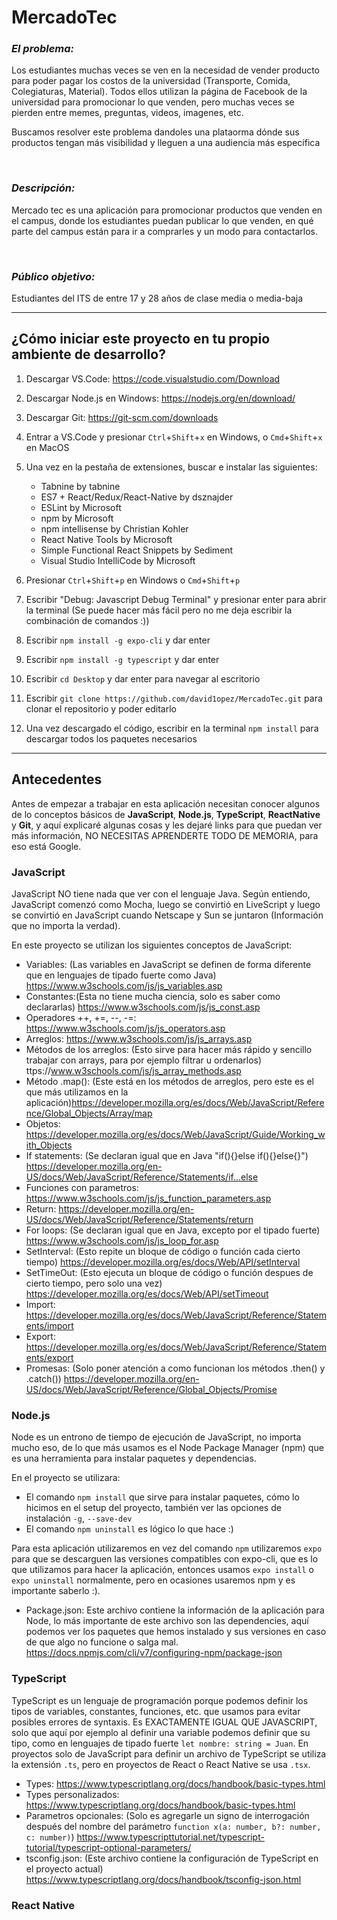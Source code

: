 # MercadoTec
### *El problema:*
Los estudiantes muchas veces se ven en la necesidad de vender producto para poder pagar los costos de la universidad (Transporte, Comida, Colegiaturas, Material). Todos ellos utilizan la página de Facebook de la universidad para promocionar lo que venden, pero muchas veces se pierden entre memes, preguntas, videos, imagenes, etc.

Buscamos resolver este problema dandoles una plataorma dónde sus productos tengan más visibilidad y lleguen a una audiencia más específica

&nbsp;
### *Descripción:*
Mercado tec es una aplicación para promocionar productos que venden en el campus, donde los estudiantes puedan publicar lo que venden, en qué parte del campus están para ir a comprarles y un modo para contactarlos.

&nbsp;
### *Público objetivo:*
Estudiantes del ITS de entre 17 y 28 años de clase media o media-baja


---


## **¿Cómo iniciar este proyecto en tu propio ambiente de desarrollo?**
  1. Descargar VS.Code: https://code.visualstudio.com/Download
  2. Descargar Node.js en Windows: https://nodejs.org/en/download/
  3. Descargar Git: https://git-scm.com/downloads
  4. Entrar a VS.Code y presionar `Ctrl`+`Shift`+`x` en Windows, o `Cmd`+`Shift`+`x` en MacOS
  5. Una vez en la pestaña de extensiones, buscar e instalar las siguientes:
        - Tabnine by tabnine
        - ES7 + React/Redux/React-Native by dsznajder
        - ESLint by Microsoft
        - npm by Microsoft
        - npm intellisense by Christian Kohler
        - React Native Tools by Microsoft
        - Simple Functional React Snippets by Sediment
        - Visual Studio IntelliCode by Microsoft

   4. Presionar `Ctrl`+`Shift`+`p` en Windows o `Cmd`+`Shift`+`p`
   5. Escribir "Debug: Javascript Debug Terminal" y presionar enter para abrir la terminal (Se puede hacer más fácil pero no me deja escribir la combinación de comandos :))
   6. Escribir `npm install -g expo-cli` y dar enter
   7. Escribir `npm install -g typescript` y dar enter
   8. Escribir `cd Desktop` y dar enter para navegar al escritorio
   9. Escribir `git clone https://github.com/david1opez/MercadoTec.git` para clonar el repositorio y poder editarlo
   10. Una vez descargado el código, escribir en la terminal `npm install` para descargar todos los paquetes necesarios


---

## Antecedentes
Antes de empezar a trabajar en esta aplicación necesitan conocer algunos de lo conceptos básicos de **JavaScript**, **Node.js**, **TypeScript**, **ReactNative** y **Git**, y aquí explicaré algunas cosas y les dejaré links para que puedan ver más información, NO NECESITAS APRENDERTE TODO DE MEMORIA, para eso está Google.

### JavaScript
JavaScript NO tiene nada que ver con el lenguaje Java. Según entiendo, JavaScript comenzó como Mocha, luego se convirtió en LiveScript y luego se convirtió en JavaScript cuando Netscape y Sun se juntaron (Información que no importa la verdad).

En este proyecto se utilizan los siguientes conceptos de JavaScript:
- Variables: (Las variables en JavaScript se definen de forma diferente que en lenguajes de tipado fuerte como Java) https://www.w3schools.com/js/js_variables.asp
- Constantes:(Esta no tiene mucha ciencia, solo es saber como declararlas) https://www.w3schools.com/js/js_const.asp
- Operadores ++, +=, --, -=: https://www.w3schools.com/js/js_operators.asp
- Arreglos: https://www.w3schools.com/js/js_arrays.asp
- Métodos de los arreglos: (Esto sirve para hacer más rápido y sencillo trabajar con arrays, para por ejemplo filtrar u ordenarlos) ttps://www.w3schools.com/js/js_array_methods.asp
- Método .map(): (Este está en los métodos de arreglos, pero este es el que más utilizamos en la aplicación)https://developer.mozilla.org/es/docs/Web/JavaScript/Reference/Global_Objects/Array/map
- Objetos: https://developer.mozilla.org/es/docs/Web/JavaScript/Guide/Working_with_Objects
- If statements: (Se declaran igual que en Java "if(){}else if(){}else{}") https://developer.mozilla.org/en-US/docs/Web/JavaScript/Reference/Statements/if...else
- Funciones con parametros: https://www.w3schools.com/js/js_function_parameters.asp
- Return: https://developer.mozilla.org/en-US/docs/Web/JavaScript/Reference/Statements/return
- For loops: (Se declaran igual que en Java, excepto por el tipado fuerte) https://www.w3schools.com/js/js_loop_for.asp
- SetInterval: (Esto repite un bloque de código o función cada cierto tiempo) https://developer.mozilla.org/es/docs/Web/API/setInterval
- SetTimeOut: (Esto ejecuta un bloque de código o función despues de cierto tiempo, pero solo una vez) https://developer.mozilla.org/es/docs/Web/API/setTimeout
- Import: https://developer.mozilla.org/es/docs/Web/JavaScript/Reference/Statements/import
- Export: https://developer.mozilla.org/es/docs/Web/JavaScript/Reference/Statements/export
- Promesas: (Solo poner atención a como funcionan los métodos .then() y .catch()) https://developer.mozilla.org/en-US/docs/Web/JavaScript/Reference/Global_Objects/Promise

### Node.js
Node es un entrono de tiempo de ejecución de JavaScript, no importa mucho eso, de lo que más usamos es el Node Package Manager (npm) que es una herramienta para instalar paquetes y dependencias.

En el proyecto se utilizara:
- El comando `npm install` que sirve para instalar paquetes, cómo lo hicimos en el setup del proyecto, también ver las opciones de instalación `-g`, `--save-dev`
- El comando `npm uninstall` es lógico lo que hace :)

Para esta aplicación utilizaremos en vez del comando `npm` utilizaremos `expo` para que se descarguen las versiones compatibles con expo-cli, que es lo que utilizamos para hacer la aplicación, entonces usamos `expo install` o `expo uninstall` normalmente, pero en ocasiones usaremos npm y es importante saberlo :).

- Package.json: Este archivo contiene la información de la aplicación para Node, lo más importante de este archivo son las dependencies, aquí podemos ver los paquetes que hemos instalado y sus versiones en caso de que algo no funcione o salga mal. https://docs.npmjs.com/cli/v7/configuring-npm/package-json

### TypeScript
TypeScript es un lenguaje de programación porque podemos definir los tipos de variables, constantes, funciones, etc. que usamos para evitar posibles errores de syntaxis. Es EXACTAMENTE IGUAL QUE JAVASCRIPT, solo que aquí por ejemplo al definir una variable podemos definir que su tipo, como en lenguajes de tipado fuerte `let nombre: string = Juan`.
En proyectos solo de JavaScript para definir un archivo de TypeScript se utiliza la extensión `.ts`, pero en proyectos de React o React Native se usa `.tsx`.

- Types: https://www.typescriptlang.org/docs/handbook/basic-types.html
- Types personalizados: https://www.typescriptlang.org/docs/handbook/basic-types.html
- Parametros opcionales: (Solo es agregarle un signo de interrogación después del nombre del parámetro `function x(a: number, b?: number, c: number)`) https://www.typescripttutorial.net/typescript-tutorial/typescript-optional-parameters/
- tsconfig.json: (Este archivo contiene la configuración de TypeScript en el proyecto actual) https://www.typescriptlang.org/docs/handbook/tsconfig-json.html

### React Native

